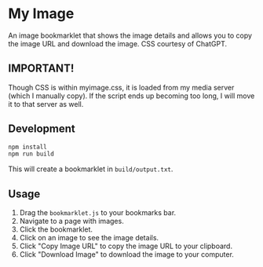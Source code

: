 # My Image

An image bookmarklet that shows the image details and allows you to copy the image URL and download the image.
CSS courtesy of ChatGPT.

## IMPORTANT!

Though CSS is within myimage.css, it is loaded from my media server (which I manually copy).
If the script ends up becoming too long, I will move it to that server as well.

## Development

```bash
npm install
npm run build
```

This will create a bookmarklet in `build/output.txt`.

## Usage

1. Drag the `bookmarklet.js` to your bookmarks bar.
2. Navigate to a page with images.
3. Click the bookmarklet.
4. Click on an image to see the image details.
5. Click "Copy Image URL" to copy the image URL to your clipboard.
6. Click "Download Image" to download the image to your computer.
